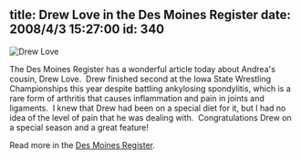 title: Drew Love in the Des Moines Register
date: 2008/4/3 15:27:00
id: 340
---
![Drew Love](/journal_images/drewlove.jpg)

The Des Moines Register has a wonderful article today about Andrea's cousin, Drew Love.  Drew finished second at the Iowa State Wrestling Championships this year despite battling ankylosing spondylitis, which is a rare form of arthritis that causes inflammation and pain in joints and ligaments.  I knew that Drew had been on a special diet for it, but I had no idea of the level of pain that he was dealing with.  Congratulations Drew on a special season and a great feature!

Read more in the [Des Moines Register](http://www.desmoinesregister.com/apps/pbcs.dll/article?AID=/20080403/NEWS/804030332).